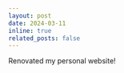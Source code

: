 ```yaml
---
layout: post
date: 2024-03-11
inline: true
related_posts: false
---
```


Renovated my personal website!